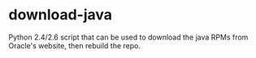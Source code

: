 download-java
=============

Python 2.4/2.6 script that can be used to download the java RPMs from Oracle's website, then rebuild the repo.
